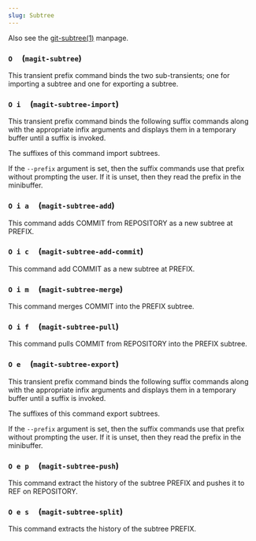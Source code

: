 ```yaml
---
slug: Subtree
---
```


Also see the [git-subtree(1)](http://git-scm.com/docs/git-subtree) manpage.

### `O`     (`magit-subtree`)

This transient prefix command binds the two sub-transients; one for importing a subtree and one for exporting a subtree.

### `O i`     (`magit-subtree-import`)

This transient prefix command binds the following suffix commands along with the appropriate infix arguments and displays them in a temporary buffer until a suffix is invoked.

The suffixes of this command import subtrees.

If the `--prefix` argument is set, then the suffix commands use that prefix without prompting the user. If it is unset, then they read the prefix in the minibuffer.

### `O i a`     (`magit-subtree-add`)

This command adds COMMIT from REPOSITORY as a new subtree at PREFIX.

### `O i c`     (`magit-subtree-add-commit`)

This command add COMMIT as a new subtree at PREFIX.

### `O i m`     (`magit-subtree-merge`)

This command merges COMMIT into the PREFIX subtree.

### `O i f`     (`magit-subtree-pull`)

This command pulls COMMIT from REPOSITORY into the PREFIX subtree.

### `O e`     (`magit-subtree-export`)

This transient prefix command binds the following suffix commands along with the appropriate infix arguments and displays them in a temporary buffer until a suffix is invoked.

The suffixes of this command export subtrees.

If the `--prefix` argument is set, then the suffix commands use that prefix without prompting the user. If it is unset, then they read the prefix in the minibuffer.

### `O e p`     (`magit-subtree-push`)

This command extract the history of the subtree PREFIX and pushes it to REF on REPOSITORY.

### `O e s`     (`magit-subtree-split`)

This command extracts the history of the subtree PREFIX.
